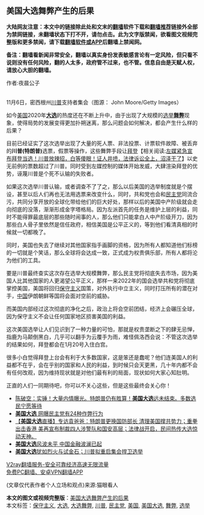  <h2>美国大选舞弊产生的后果</h2> <p class="notice"><b>大陆网友注意：本文中的链接除此处和文末的<a href="https://github.com/bannedbook/fanqiang" >翻墙</a>软件下载和<a href="https://github.com/killgcd/justmysocks/blob/master/README.md">翻墙推荐</a>链接外全部为禁网链接，未翻墙状态下打不开，请勿点击。此为文字版禁闻，欲看图文视频完整版和更多禁闻，请下载<a href="https://github.com/bannedbook/fanqiang">翻墙软件或APP</a>后翻墙上禁闻网。</p><p>备注：翻墙看新闻非常安全，翻墙以真实身份发表敏感言论有一定风险，但只看不说则没有任何风险，翻的人太多，政府管不过来，也不管。信息自由是天赋人权，请放心大胆的翻墙。</b></p>  <div class="entry"> <p>作者:夜晨公子</p> <p><br /> 11月6日，密西根州<a href="https://www.bannedbook.org/bnews/tag/%e5%b7%9d%e6%99%ae/" class="st_tag internal_tag" rel="tag" title="标签 川普 下的日志">川普</a>支持者集会（图源：&nbsp;John Moore/Getty Images） </p> <p> 如今<a href="https://www.bannedbook.org/bnews/tag/%e7%be%8e%e5%9b%bd/" class="st_tag internal_tag" rel="tag" title="标签 美国 下的日志">美国</a>2020年<strong><a href="https://www.bannedbook.org/bnews/tag/%e5%a4%a7%e9%80%89/" class="st_tag internal_tag" rel="tag" title="标签 大选 下的日志">大选</a></strong>的热度还在不断上升中，由于出现了大规模的<a href="https://www.bannedbook.org/bnews/tag/%e9%80%89%e4%b8%be/" class="st_tag internal_tag" rel="tag" title="标签 选举 下的日志">选举</a><strong><a href="https://www.bannedbook.org/bnews/tag/%E8%88%9E%E5%BC%8A/" class="st_tag internal_tag" rel="tag" title="标签 舞弊 下的日志">舞弊</a></strong>现象，使得局势的发展变得更加扑朔迷离，那么问题会如何解决，都会产生什么样的后果？ </p> <p>目前已经证实了这次选举出现了大量的死人票、非法投票、计票软件故障、被丢弃的<strong>川普(特朗普)</strong>选票，假票等操作，这些舞弊手段让<span class='wp_keywordlink'><a href="https://www.bannedbook.org/bnews/comments/20201018/1415809.html" title="“硬盘门”再爆：拿中共华信10％股的“大人物”正是拜登" target="_blank">拜登</a></span>【相关阅读:<a href='https://www.bannedbook.org/bnews/bannedvideo/20201108/1427782.html' target='_blank'>左媒紧急宣布拜登当选！川普放辣招，白等傻眼！证人井喷，法律诉讼全上，沼泽干了</a>】以史无前例的票数超过了川普。同时受到左媒控制的媒体开始发威，大肆渲染拜登的优势，诬蔑川普是个死不认输的失败者。 </p>  <p>如果这次选举川普认输，或者调查不了了之，那么以后美国的选举制度就是个摆设，甚至以后人们再也无法用选票来改变什么，同时，共和党也会和<a href="https://www.bannedbook.org/bnews/tag/%e6%b0%91%e4%b8%bb%e5%85%9a/" class="st_tag internal_tag" rel="tag" title="标签 民主党 下的日志">民主党</a>同流合污，共同分享开放的全球化带给他们的巨大好处，那样以后的美国中产阶级就会走向彻底的没落，渐渐形成金字塔格局。因为左派首先的任务是维护上层的利益，同时不能得罪最底层的那些随时闹事的人，那么他们只能拿白人中产阶级开刀，因为那些白人骨子里依然是信任政府，相信美国是公平正义的，等到他们看清真相的时候就一切都晚了。 </p> <p>同时，美国也失去了继续对其他国家指手画脚的资格，因为所有人都知道他们标榜的一切就是个笑话，那么全球将会达成一致，正式成为权贵俱乐部，所有人都将沦为他们的工具。 </p> <p>要是川普最终查实这次存在选举大规模舞弊，那么民主党将彻底失去市场，因为美国人比其他国家的人更渴望公平正义，那样一来2022年的国会选举共和党将彻底掌控美国，美国将回归<a href="https://www.bannedbook.org/bnews/tag/%e4%bf%9d%e5%ae%88%e4%b8%bb%e4%b9%89/" class="st_tag internal_tag" rel="tag" title="标签 保守主义 下的日志">保守主义</a>国策，对外执行中立主义，同时打压所有的潜在对手，<span class='wp_keywordlink_affiliate'><a href="https://www.bannedbook.org/" title="中国" target="_blank">中国</a></span>伊朗朝鲜等国将会面对空前的威胁。 </p> <p>而美国内部经过这次彻底的净化之后，政治上将会空前团结，经济上会碾压全球，因为保守主义不会让任何国家地区损害美国的利益。 </p>  <p>这次美国选举让人们见识到了一种力量的可怕，那就是权贵垄断之下的肆无忌惮，指鹿为马颠倒黑白，几乎可以翻手为云覆手为雨，难怪佩洛西会说：不管这次选举的结果如何，拜登都会在1月20号入住白宫。 </p> <p>很多小白觉得拜登上台会有利于大多数国家，这是笨还是蠢呢？他们连美国人的利益都不在乎，会在乎别的国家和人民的利益，到时候只会天更黑，几十年内都不会有任何改观，因为维持现状就是对他们最有利的局面，现状如何大家心知肚明。 </p> <p>正直的人们一同期待吧，你可以不关心这些，但是这些最终会关心你！ </p> <ul class='op-related-articles' title='相关阅读'> <li><a href='https://www.bannedbook.org/bnews/cbnews/20201110/1428561.html' target='_blank'>陈破空：实锤！大量内情曝光。特朗普仍有胜算！<b>美国大选</b>远未结束。多数选民宁愿等待</a></li> <li><a href='https://www.bannedbook.org/bnews/cnnews/20201110/1428553.html' target='_blank'><b>美国大选</b> 网曝民主党有24种作弊行为</a></li> <li><a href='https://www.bannedbook.org/bnews/bannedvideo/20201110/1428525.html' target='_blank'>【<b>美国大选</b>直播】专访袁爸爸：特朗普更换国防部长 清理美国撑共势力；重拳出击香港 美再宣布制裁四人涉警队和国安高层；法律战开启，民间热传大选惊动天神。</a></li> <li><a href='https://www.bannedbook.org/bnews/headline/20201110/1428509.html' target='_blank'><b>美国大选</b>风波未平 中国金融波澜已起</a></li> <li><a href='https://www.bannedbook.org/bnews/bannedvideo/20201110/1428466.html' target='_blank'><b>美国大选</b>犹如烈火与试金石；川普拟重启集会捍卫选举</a></li> </ul> <p class="texttj"> <a href="https://www.bannedbook.org/forum23/topic22702.html" target="_blank">V2ray翻墙服务-安全可靠经济高速无限流量</a><br/> <a href="https://github.com/bannedbook/fanqiang/wiki/%E7%A6%81%E9%97%BB%E7%BD%91%E5%AE%89%E5%8D%93%E7%BF%BB%E5%A2%99%E6%96%B0%E9%97%BBAPP" target="_blank">免费PC翻墙、安卓VPN翻墙APP</a></p><p> (文章仅代表作者个人立场和观点)来源:猫眼看人</p> <a name='sharetosocial'></a>       <div><b>本文的图文或视频完整版</b>：<a href='https://www.bannedbook.org/bnews/comments/20201110/1428563.html'>美国大选舞弊产生的后果</a></div>  </div><!--END ENTRY--> <div class="postfooter"> <div>本文标签：<a href="https://www.bannedbook.org/bnews/tag/%e4%bf%9d%e5%ae%88%e4%b8%bb%e4%b9%89/" rel="tag">保守主义</a>, <a href="https://www.bannedbook.org/bnews/tag/%e5%a4%a7%e9%80%89/" rel="tag">大选</a>, <a href="https://www.bannedbook.org/bnews/tag/%E5%A4%A7%E9%80%89%E8%88%9E%E5%BC%8A/" rel="tag">大选舞弊</a>, <a href="https://www.bannedbook.org/bnews/tag/%e5%b7%9d%e6%99%ae/" rel="tag">川普</a>, <a href="https://www.bannedbook.org/bnews/tag/%e6%b0%91%e4%b8%bb%e5%85%9a/" rel="tag">民主党</a>, <a href="https://www.bannedbook.org/bnews/tag/%e7%be%8e%e5%9b%bd/" rel="tag">美国</a>, <a href="https://www.bannedbook.org/bnews/tag/%e7%be%8e%e5%9b%bd%e5%a4%a7%e9%80%89/" rel="tag">美国大选</a>, <a href="https://www.bannedbook.org/bnews/tag/%E8%88%9E%E5%BC%8A/" rel="tag">舞弊</a>, <a href="https://www.bannedbook.org/bnews/tag/%e9%80%89%e4%b8%be/" rel="tag">选举</a></div>  </div><!--END POSTFOOTER--> 